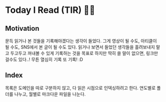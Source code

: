 # Today I Read (TIR) 📖🔥

## Motivation

문득 읽거나 본 것들을 기록해야겠다는 생각이 들었다. 그게 영상이 될 수도, 아티클이 될 수도, SNS에서 본 글이 될 수도 있다. 읽거나 보면서 들었던 생각들을 흘려보내지 말고 두고두고 꺼내볼 수 있게 기록하는 것을 목표로 하지만 딱히 쓸 말이 없으면, 링크만 걸수도 있다..! 무튼 열심히 기록 또 기록! :D

## Index

목록은 도메인을 따로 구분하지 않고, 다 읽은 시점으로 인덱싱하려고 한다. 연도별로 폴더를 나누고, 월별로 마크다운 파일을 나눈다.
